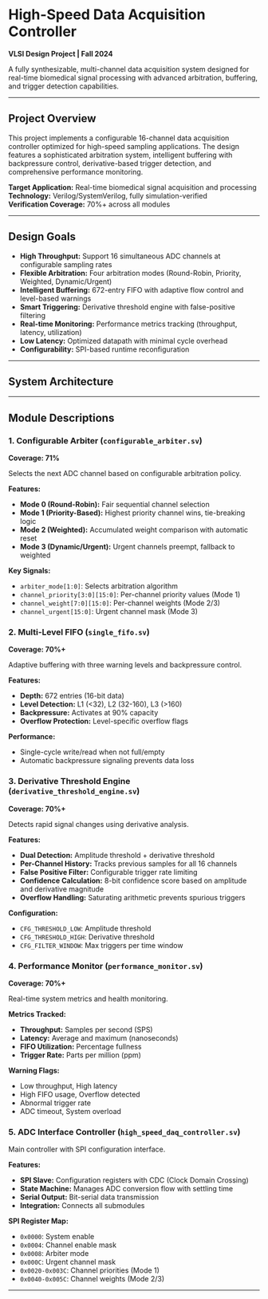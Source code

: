 # High-Speed Data Acquisition Controller

**VLSI Design Project | Fall 2024**

A fully synthesizable, multi-channel data acquisition system designed for real-time biomedical signal processing with advanced arbitration, buffering, and trigger detection capabilities.

---

## Project Overview

This project implements a configurable 16-channel data acquisition controller optimized for high-speed sampling applications. The design features a sophisticated arbitration system, intelligent buffering with backpressure control, derivative-based trigger detection, and comprehensive performance monitoring.

**Target Application:** Real-time biomedical signal acquisition and processing  
**Technology:** Verilog/SystemVerilog, fully simulation-verified  
**Verification Coverage:** 70%+ across all modules

---

## Design Goals

- **High Throughput:** Support 16 simultaneous ADC channels at configurable sampling rates
- **Flexible Arbitration:** Four arbitration modes (Round-Robin, Priority, Weighted, Dynamic/Urgent)
- **Intelligent Buffering:** 672-entry FIFO with adaptive flow control and level-based warnings
- **Smart Triggering:** Derivative threshold engine with false-positive filtering
- **Real-time Monitoring:** Performance metrics tracking (throughput, latency, utilization)
- **Low Latency:** Optimized datapath with minimal cycle overhead
- **Configurability:** SPI-based runtime reconfiguration

---
## System Architecture

---

## Module Descriptions

### 1. Configurable Arbiter (`configurable_arbiter.sv`)
**Coverage: 71%**

Selects the next ADC channel based on configurable arbitration policy.

**Features:**
- **Mode 0 (Round-Robin):** Fair sequential channel selection
- **Mode 1 (Priority-Based):** Highest priority channel wins, tie-breaking logic
- **Mode 2 (Weighted):** Accumulated weight comparison with automatic reset
- **Mode 3 (Dynamic/Urgent):** Urgent channels preempt, fallback to weighted

**Key Signals:**
- `arbiter_mode[1:0]`: Selects arbitration algorithm
- `channel_priority[3:0][15:0]`: Per-channel priority values (Mode 1)
- `channel_weight[7:0][15:0]`: Per-channel weights (Mode 2/3)
- `channel_urgent[15:0]`: Urgent channel mask (Mode 3)

### 2. Multi-Level FIFO (`single_fifo.sv`)
**Coverage: 70%+**

Adaptive buffering with three warning levels and backpressure control.

**Features:**
- **Depth:** 672 entries (16-bit data)
- **Level Detection:** L1 (<32), L2 (32-160), L3 (>160)
- **Backpressure:** Activates at 90% capacity
- **Overflow Protection:** Level-specific overflow flags

**Performance:**
- Single-cycle write/read when not full/empty
- Automatic backpressure signaling prevents data loss

### 3. Derivative Threshold Engine (`derivative_threshold_engine.sv`)
**Coverage: 70%+**

Detects rapid signal changes using derivative analysis.

**Features:**
- **Dual Detection:** Amplitude threshold + derivative threshold
- **Per-Channel History:** Tracks previous samples for all 16 channels
- **False Positive Filter:** Configurable trigger rate limiting
- **Confidence Calculation:** 8-bit confidence score based on amplitude and derivative magnitude
- **Overflow Handling:** Saturating arithmetic prevents spurious triggers

**Configuration:**
- `CFG_THRESHOLD_LOW`: Amplitude threshold
- `CFG_THRESHOLD_HIGH`: Derivative threshold
- `CFG_FILTER_WINDOW`: Max triggers per time window

### 4. Performance Monitor (`performance_monitor.sv`)
**Coverage: 70%+**

Real-time system metrics and health monitoring.

**Metrics Tracked:**
- **Throughput:** Samples per second (SPS)
- **Latency:** Average and maximum (nanoseconds)
- **FIFO Utilization:** Percentage fullness
- **Trigger Rate:** Parts per million (ppm)

**Warning Flags:**
- Low throughput, High latency
- High FIFO usage, Overflow detected
- Abnormal trigger rate
- ADC timeout, System overload

### 5. ADC Interface Controller (`high_speed_daq_controller.sv`)

Main controller with SPI configuration interface.

**Features:**
- **SPI Slave:** Configuration registers with CDC (Clock Domain Crossing)
- **State Machine:** Manages ADC conversion flow with settling time
- **Serial Output:** Bit-serial data transmission
- **Integration:** Connects all submodules

**SPI Register Map:**
- `0x0000`: System enable
- `0x0004`: Channel enable mask
- `0x0008`: Arbiter mode
- `0x000C`: Urgent channel mask
- `0x0020-0x003C`: Channel priorities (Mode 1)
- `0x0040-0x005C`: Channel weights (Mode 2/3)

---
